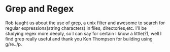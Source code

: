 # Grep and Regex

Rob taught us about the use of grep, a unix filter and awesome to search for regular expressions(string characters) in files, directories,etc. I'll be studying
regex more deeply, so I can say for certain I know a little(?), well I find grep really useful and thank you Ken Thompson for building using g/re../p.
